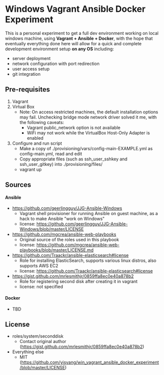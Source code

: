 # Windows Vagrant Ansible Docker Experiment

This is a personal experiment to get a full dev environment working on local windows machine, 
using **Vagrant + Ansible + Docker**, with the hope that eventually everything done here will 
allow for a quick and complete development environment setup **on any OS** including:
- server deployment
- network configuration with port redirection
- user access setup
- git integration


## Pre-requisites

1. Vagrant
2. Virtual Box
    - Note: On access restricted machines, the default installation options may fail. Unchecking bridge mode network driver solved it me, with the following caveats:
        - Vagrant public_network option is not available
        - WiFi may not work while the VirtualBox Host-Only Adapter is enabled
3. Configure and run script
    - Make a copy of ./provisioning/vars/config-main-EXAMPLE.yml as config-main.yml, read and edit
    - Copy appropriate files (such as ssh_user_sshkey and ssh_user_gitkey) into ./provisioning/files/
    - vagrant up


## Sources

#### Ansible

- https://github.com/geerlingguy/JJG-Ansible-Windows
    - Vagrant shell provisioner for running Ansible on guest machine, as a hack to make Ansible "work on Windows"
    - license: https://github.com/geerlingguy/JJG-Ansible-Windows/blob/master/LICENSE
- https://github.com/mgcrea/ansible-web-playbooks
    - Original source of the roles used in this playbook
    - license: https://github.com/mgcrea/ansible-web-playbooks/blob/master/LICENSE.md
- https://github.com/Traackr/ansible-elasticsearch#license
    - Role for installing ElasticSearch, supports various linux distros, also supports AWS EC2
    - license: https://github.com/Traackr/ansible-elasticsearch#license
- https://gist.github.com/mrlesmithjr/0859ffa8ec0e40a878b2
    - Role for registering second disk after creating it in vagrant
    - license: not specified

#### Docker
- TBD

## License
- roles/system/seconddisk
    - Contact original author (https://gist.github.com/mrlesmithjr/0859ffa8ec0e40a878b2)
- Everything else
    - MIT (https://github.com/yisyang/win_vagrant_ansible_docker_experiment/blob/master/LICENSE)